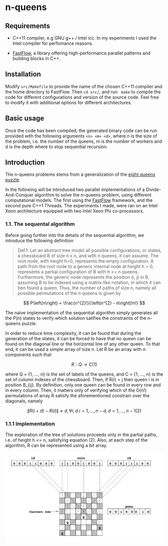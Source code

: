 # n-queens

## Requirements

* C++11 compiler, e.g GNU g++ / Intel icc. In my experiments I used the Intel compiler for perfomance reasons.

* [FastFlow](https://github.com/fastflow/fastflow), a library offering high-performance parallel patterns and building blocks in C++.

## Installation

Modify ```src/Makefile``` to provide the name of the chosen C++11 compiler and the home directory to FastFlow.
Then ```cd src/```, and run ``` make``` to compile the code for different configurations and version of the source code. Feel free to modify it with additional options for different architectures.

## Basic usage

Once the code has been compiled, the generated binary code can be run provided with the following arguments ```<n> <m> <d>```, where n is the size of the problem, i.e. the number of the queens, m is the number of workers and d is the depth where to stop sequential recursion.

## Introduction

The n-queens problems stems from a generalization of the [eight queens puzzle](https://en.wikipedia.org/wiki/Eight_queens_puzzle).

In the following will be introduced two parallel implementations of a Divide-And-Conquer algorithm to solve the n-queens problem, using different computational models. The first using the [FastFlow](https://github.com/fastflow/fastflow) framework, and the second pure C++1 Threads. The experiments I made, were ran on an Intel Xeon architecture equipped with two Intel Xeon Phi co-processors.

### 1.1. The sequental algorithm

Before going further into the details of the sequential algorithm, we introduce the following definition

> Def.1: Let an abstract tree model all possible configurations, or states, a chessboard B of size n x n, and with n queens, it can assume. The root node, with height h=0, represents the empty configuration. A path from the root node to a generic internal node at height h > 0, represents a partial configuration of B with h <= n queens. Furthermore, the generic node represents the position (i, j) in B, assuming B to be indexed using a matrix-like notation, in which it can ben found a queen. Thus, the number of paths of size n, namely all possible permutations of the n queens is given by

$$
    P\left(n\right) = \frac{n^{2}!}{\left(n^{2} - n\right)!n!}
$$

The naive implementation of the sequential algorithm simply generates all the P(n) states to verify which solution satifies the constraints of the n-queens puzzle.

In order to reduce time complexity, it can be found that during the generation of the states, it can be forced to have that no queen can be found on the diagonal line or the horizontal line of any other queen. To that end, it can be used a simple array of size n. Let R be an array with n components such that

$$
    R: Q \rightarrow C (1)
$$

where Q = {1, ..., n} is the set of labels of the queens, and C = {1, ..., n} is the set of column indexes of the chessboard. Then, if R(i) = j then queen i is in position B_{ij}. By definition, only one queen can be found in every row and in every column. Then, it matters only of verifying which of the O(n!) permutations of array R satisfy the aforementioned constrain over the diagonals, namely

$$
    \| R(i+d) - R(i) \| \neq d, \forall i, d. i = 1, ..., n-d, d = 1, ..., n-1 (2)
$$

### 1.1.1 Implementation

The exploration of the tree of solutions proceeds only in the partial paths, i.e. of height h <= n, satisfying equation (2). Also, at each step of the algorithm, R can be represented using a bit array.

![](https://github.com/luigidisotto/n-queens/blob/master/img/bit-array.png)

